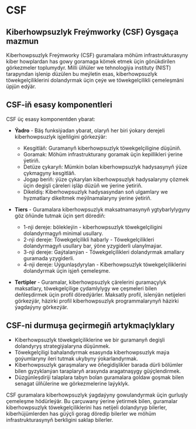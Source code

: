 # CSF

## Kiberhowpsuzlyk Freýmworky (CSF) Gysgaça mazmun

Kiberhowpsuzlyk Freýmworky (CSF) guramalara möhüm infrastrukturasyny kiber howplardan has gowy goramaga kömek etmek üçin gönükdirilen görkezmeler toplumydyr. Milli ülňüler we tehnologiýa instituty (NIST) tarapyndan işlenip düzülen bu meýletin esas, kiberhowpsuzlyk töwekgelçiliklerini dolandyrmak üçin çeýe we töwekgelçilikli çemeleşmäni üpjün edýär.

## CSF-iň esasy komponentleri

CSF üç esasy komponentden ybarat:

- **Ýadro** - Bäş funksiýadan ybarat, olaryň her biri ýokary derejeli kiberhowpsuzlyk işjeňligini görkezýär:

   - Kesgitläň: Guramanyň kiberhowpsuzlyk töwekgelçiligine düşüniň.
   - Goramak: Möhüm infrastrukturany goramak üçin kepillikleri ýerine ýetiriň.
   - Detüze çykaryň: Mümkin bolan kiberhowpsuzlyk hadysasynyň ýüze çykmagyny kesgitläň.
   - Jogap beriň: ýüze çykarylan kiberhowpsuzlyk hadysalaryny çözmek üçin degişli çäreleri işläp düzüň we ýerine ýetiriň.
   - Dikeldiş: Kiberhowpsuzlyk hadysasyndan soň ulgamlary we hyzmatlary dikeltmek meýilnamalaryny ýerine ýetiriň.

- **Tiers** - Guramalara kiberhowpsuzlyk maksatnamasynyň ygtybarlylygyny göz öňünde tutmak üçin şert dörediň:

   - 1-nji dereje: bölekleýin - kiberhowpsuzlyk töwekgelçiligini dolandyrmagyň minimal usullary.
   - 2-nji dereje: Töwekgelçilikli habarly - Töwekgelçilikleri dolandyrmagyň usullary bar, ýöne yzygiderli ulanylmaýar.
   - 3-nji dereje: Gaýtalanýan - Töwekgelçilikleri dolandyrmak amallary guramada yzygiderli.
   - 4-nji dereje: Uýgunlaşdyrylan - Kiberhowpsuzlyk töwekgelçiliklerini dolandyrmak üçin işjeň çemeleşme.

- **Tertipler** - Guramalar, kiberhowpsuzlyk çärelerini guramaçylyk maksatlary, töwekgelçilige çydamlylygy we çeşmeleri bilen deňleşdirmek üçin profil döredýärler. Maksatly profil, islenýän netijeleri görkezýär, häzirki profil kiberhowpsuzlyk programmalarynyň häzirki ýagdaýyny görkezýär.

## CSF-ni durmuşa geçirmegiň artykmaçlyklary

- Kiberhowpsuzlyk töwekgelçiliklerine we bir guramanyň degişli dolandyryş strategiýalaryna düşünmek.
- Töwekgelçiligi bahalandyrmak esasynda kiberhowpsuzlyk maýa goýumlaryny ileri tutmak ukybyny ýokarlandyrmak.
- Kiberhowpsuzlyk garaşmalary we öňegidişlikler barada dürli bölümler bilen gyzyklanýan taraplaryň arasynda aragatnaşygy güýçlendirmek.
- Düzgünleşdiriji talaplara tabyn bolan guramalara goldaw goşmak bilen senagat ülňülerine we görkezmelerine laýyklyk.

CSF guramalara kiberhowpsuzlyk ýagdaýyny gowulandyrmak üçin gurluşly çemeleşme hödürleýär. Bu çarçuwany ýerine ýetirmek bilen, guramalar kiberhowpsuzlyk töwekgelçiliklerini has netijeli dolandyryp bilerler, kiberhüjümlerden has güýçli gorag döredip bilerler we möhüm infrastrukturasynyň berkligini saklap bilerler.